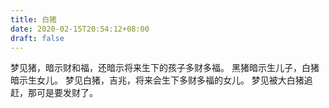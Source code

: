 ```yaml
---
title: 白猪
date: 2020-02-15T20:54:12+08:00
draft: false
---
```


梦见猪，暗示财和福，还暗示将来生下的孩子多财多福。
黑猪暗示生儿子，白猪暗示生女儿。
梦见白猪，吉兆，将来会生下多财多福的女儿。
梦见被大白猪追赶，那可是要发财了。
